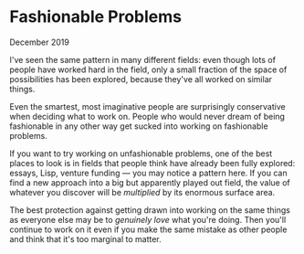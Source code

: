 # Fashionable Problems

December 2019

I've seen the same pattern in many different fields: even though lots of people have worked hard in the field, only a small fraction of the space of possibilities has been explored, because they've all worked on similar things.

Even the smartest, most imaginative people are surprisingly conservative when deciding what to work on. People who would never dream of being fashionable in any other way get sucked into working on fashionable problems.

If you want to try working on unfashionable problems, one of the best places to look is in fields that people think have already been fully explored: essays, Lisp, venture funding — you may notice a pattern here. If you can find a new approach into a big but apparently played out field, the value of whatever you discover will be *multiplied* by its enormous surface area.

The best protection against getting drawn into working on the same things as everyone else may be to *genuinely love* what you're doing. Then you'll continue to work on it even if you make the same mistake as other people and think that it's too marginal to matter.
